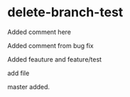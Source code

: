 # delete-branch-test

Added comment here

Added comment from bug fix

Added feauture and feature/test

add file

master added.
